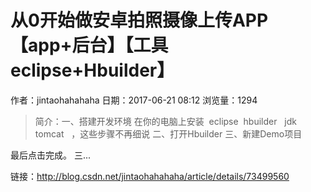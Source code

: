 # 从0开始做安卓拍照摄像上传APP【app+后台】【工具 eclipse+Hbuilder】
作者：jintaohahahaha
日期：2017-06-21 08:12
浏览量：1294
> 简介：一、搭建开发环境
在你的电脑上安装  eclipse  hbuilder   jdk  tomcat   ，这些步骤不再细说
二、打开Hbuilder
三、新建Demo项目




最后点击完成。
三...

 链接：http://blog.csdn.net/jintaohahahaha/article/details/73499560
